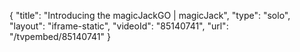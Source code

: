 {
    "title": "Introducing the magicJackGO | magicJack",
    "type": "solo",
    "layout": "iframe-static",
    "videoId": "85140741",
    "url": "\/tvpembed\/85140741"
}